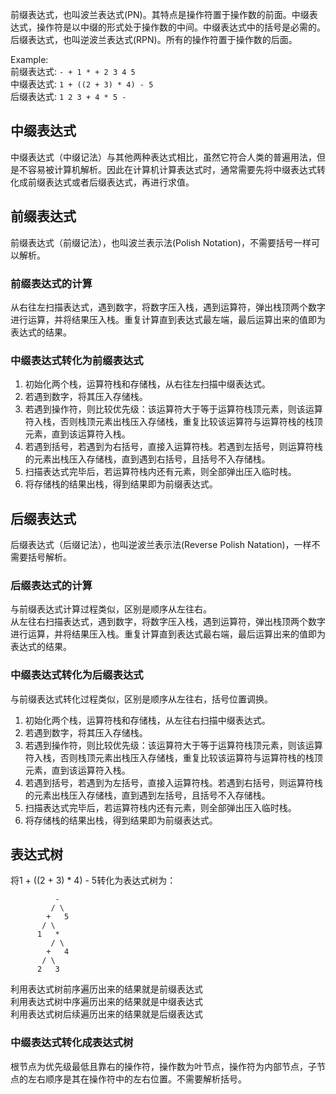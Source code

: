 前缀表达式，也叫波兰表达式(PN)。其特点是操作符置于操作数的前面。中缀表达式，操作符是以中缀的形式处于操作数的中间。中缀表达式中的括号是必需的。后缀表达式，也叫逆波兰表达式(RPN)。所有的操作符置于操作数的后面。  

Example:  
前缀表达式: `- + 1 * + 2 3 4 5`        
中缀表达式: `1 + ((2 + 3) * 4) - 5`  
后缀表达式: `1 2 3 + 4 * 5 -`  

## 中缀表达式
中缀表达式（中缀记法）与其他两种表达式相比，虽然它符合人类的普遍用法，但是不容易被计算机解析。因此在计算机计算表达式时，通常需要先将中缀表达式转化成前缀表达式或者后缀表达式，再进行求值。

## 前缀表达式
前缀表达式（前缀记法），也叫波兰表示法(Polish Notation)，不需要括号一样可以解析。

### 前缀表达式的计算
从右往左扫描表达式，遇到数字，将数字压入栈，遇到运算符，弹出栈顶两个数字进行运算，并将结果压入栈。重复计算直到表达式最左端，最后运算出来的值即为表达式的结果。

### 中缀表达式转化为前缀表达式
1. 初始化两个栈，运算符栈和存储栈，从右往左扫描中缀表达式。
2. 若遇到数字，将其压入存储栈。
3. 若遇到操作符，则比较优先级：该运算符大于等于运算符栈顶元素，则该运算符入栈，否则栈顶元素出栈压入存储栈，重复比较该运算符与运算符栈的栈顶元素，直到该运算符入栈。
4. 若遇到括号，若遇到为右括号，直接入运算符栈。若遇到左括号，则运算符栈的元素出栈压入存储栈，直到遇到右括号，且括号不入存储栈。
5. 扫描表达式完毕后，若运算符栈内还有元素，则全部弹出压入临时栈。
6. 将存储栈的结果出栈，得到结果即为前缀表达式。

## 后缀表达式
后缀表达式（后缀记法），也叫逆波兰表示法(Reverse Polish Natation)，一样不需要括号解析。

### 后缀表达式的计算
与前缀表达式计算过程类似，区别是顺序从左往右。  
从左往右扫描表达式，遇到数字，将数字压入栈，遇到运算符，弹出栈顶两个数字进行运算，并将结果压入栈。重复计算直到表达式最右端，最后运算出来的值即为表达式的结果。

### 中缀表达式转化为后缀表达式
与前缀表达式转化过程类似，区别是顺序从左往右，括号位置调换。
1. 初始化两个栈，运算符栈和存储栈，从左往右扫描中缀表达式。
2. 若遇到数字，将其压入存储栈。
3. 若遇到操作符，则比较优先级：该运算符大于等于运算符栈顶元素，则该运算符入栈，否则栈顶元素出栈压入存储栈，重复比较该运算符与运算符栈的栈顶元素，直到该运算符入栈。
4. 若遇到括号，若遇到为左括号，直接入运算符栈。若遇到右括号，则运算符栈的元素出栈压入存储栈，直到遇到左括号，且括号不入存储栈。
5. 扫描表达式完毕后，若运算符栈内还有元素，则全部弹出压入临时栈。
6. 将存储栈的结果出栈，得到结果即为前缀表达式。

## 表达式树
将1 + ((2 + 3) * 4) - 5转化为表达式树为：
```
          -
         / \
        +   5
       / \
      1   *
         / \
        +   4
       / \
      2   3
```
利用表达式树前序遍历出来的结果就是前缀表达式  
利用表达式树中序遍历出来的结果就是中缀表达式  
利用表达式树后续遍历出来的结果就是后缀表达式  

### 中缀表达式转化成表达式树
根节点为优先级最低且靠右的操作符，操作数为叶节点，操作符为内部节点，子节点的左右顺序是其在操作符中的左右位置。不需要解析括号。